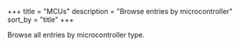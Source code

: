 +++
title = "MCUs"
description = "Browse entries by microcontroller"
sort_by = "title"
+++

Browse all entries by microcontroller type.

